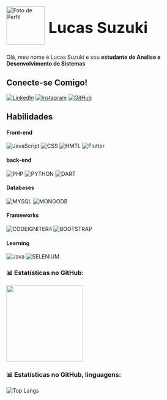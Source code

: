 
<div style="display: flex; align-items: center;">
    <img src="https://avatars.githubusercontent.com/u/100249233?v=4" alt="Foto de Perfil" style="padding-bottom: 10px; width: 100px; height: auto; margin-right: 10px;">
    <span style="font-size: 40px; font-weight: bold;">Lucas Suzuki</span>
    <br><br><br><br>
</div>

Olá, meu nome é Lucas Suzuki e sou **estudante de Analise e Desenvolvimento de Sistemas**

## Conecte-se Comigo!

[![LinkedIn](https://img.shields.io/badge/LinkedIn-gray?style=for-the-badge&logo=linkedin)](https://www.linkedin.com/in/lucas-suzuki-26932a168/)
[![Instagram](https://img.shields.io/badge/Instagram-gray?style=for-the-badge&logo=Instagram)](https://www.instagram.com/lucas.suzuki_/)
[![GitHub](https://img.shields.io/badge/Github-gray?style=for-the-badge&logo=Github)](https://github.com/lucassuzuki)

## Habilidades

#### Front-end
![JavaScript](https://img.shields.io/badge/JavaScript-gray?style=for-the-badge&logo=javascript&logoColor=F7DF1E)
![CSS](https://img.shields.io/badge/CSS-3d8fc6?style=for-the-badge&logo=CSS3)
![HMTL](https://img.shields.io/badge/HTML-e54d26?style=for-the-badge&logo=HTML5&logoColor=black)
![Flutter](https://img.shields.io/badge/flutter-3fb6d3?style=for-the-badge&logo=flutter&logoColor=black)


#### back-end
![PHP](https://img.shields.io/badge/php-777bb3?style=for-the-badge&logo=php&logoColor=black)
![PYTHON](https://img.shields.io/badge/python-gray?style=for-the-badge&logo=python)
![DART](https://img.shields.io/badge/DART-00a8e1?style=for-the-badge&logo=dart&logoColor=black)

#### Databases
![MYSQL](https://img.shields.io/badge/mysql-00618a?style=for-the-badge&logo=mysql&logoColor=fff)
![MONGODB](https://img.shields.io/badge/mongodb-4faa41?style=for-the-badge&logo=mongodb&logoColor=fff)


#### Frameworks
![CODEIGNITER4](https://img.shields.io/badge/CODEIGNITER4-ee4323?style=for-the-badge&logo=codeigniter&logoColor=fff)
![BOOTSTRAP](https://img.shields.io/badge/BOOTSTRAP-712cf9?style=for-the-badge&logo=bootstrap&logoColor=fff)


#### Learning
![Java](https://img.shields.io/badge/Java-ea2d2c?style=for-the-badge&logo=Java&logoColor=white)
![SELENIUM](https://img.shields.io/badge/selenium-cf0a2c?style=for-the-badge&logo=selenium&logoColor=fff)

### 📊 Estatísticas no GitHub:
<a href="https://github.com/lucasspro">
  <img height=200 align="center" src="https://github-readme-stats.vercel.app/api?username=lucassuzuki&locale=pt-br&show_icons=true&include_all_commits=true&count_private=true&\&rank_icon=github" />
</a>

### 📊 Estatísticas no GitHub, linguagens:
![Top Langs](https://github-readme-stats-git-masterrstaa-rickstaa.vercel.app/api/top-langs/?username=lucassuzuki)